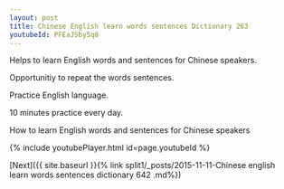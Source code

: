 ```yaml
---
layout: post
title: Chinese English learn words sentences Dictionary 263 
youtubeId: PFEaJSby5q8
---
```

 
 
Helps to learn English words and sentences for Chinese speakers.

Opportunitiy to repeat the words sentences. 

Practice English language. 
 
10 minutes practice every day. 
 
How to learn English words and sentences for Chinese speakers 
 
{% include youtubePlayer.html id=page.youtubeId %}
 
 
[Next]({{ site.baseurl }}{% link  split1/_posts/2015-11-11-Chinese english learn words sentences dictionary 642 .md%})
 
